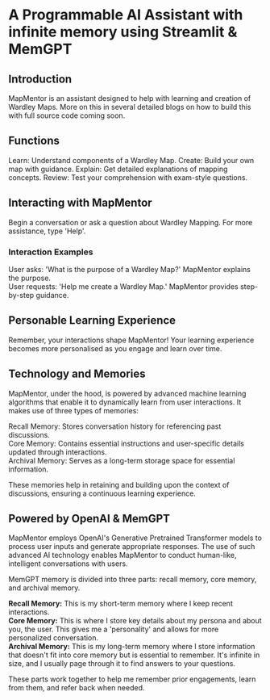 # A Programmable AI Assistant with infinite memory using Streamlit & MemGPT
## Introduction

MapMentor is an assistant designed to help with learning and creation of Wardley Maps. More on this in several detailed blogs on how to build this with full source code coming soon.

## Functions
Learn: Understand components of a Wardley Map.
Create: Build your own map with guidance.
Explain: Get detailed explanations of mapping concepts.
Review: Test your comprehension with exam-style questions.

## Interacting with MapMentor
Begin a conversation or ask a question about Wardley Mapping. For more assistance, type 'Help'.
### Interaction Examples
User asks: 'What is the purpose of a Wardley Map?' MapMentor explains the purpose.\
User requests: 'Help me create a Wardley Map.' MapMentor provides step-by-step guidance.

## Personable Learning Experience
Remember, your interactions shape MapMentor! Your learning experience becomes more personalised as you engage and learn over time.

## Technology and Memories
MapMentor, under the hood, is powered by advanced machine learning algorithms that enable it to dynamically learn from user interactions. It makes use of three types of memories:

Recall Memory: Stores conversation history for referencing past discussions.\
Core Memory: Contains essential instructions and user-specific details updated through interactions.\
Archival Memory: Serves as a long-term storage space for essential information.

These memories help in retaining and building upon the context of discussions, ensuring a continuous learning experience.
## Powered by OpenAI & MemGPT
MapMentor employs OpenAI's Generative Pretrained Transformer models to process user inputs and generate appropriate responses. The use of such advanced AI technology enables MapMentor to conduct human-like, intelligent conversations with users.

MemGPT memory is divided into three parts: recall memory, core memory, and archival memory.

**Recall Memory:** This is my short-term memory where I keep recent interactions.\
**Core Memory:** This is where I store key details about my persona and about you, the user. This gives me a 'personality' and allows for more personalized conversation.\
**Archival Memory:** This is my long-term memory where I store information that doesn't fit into core memory but is essential to remember. It's infinite in size, and I usually page through it to find answers to your questions.

These parts work together to help me remember prior engagements, learn from them, and refer back when needed.
